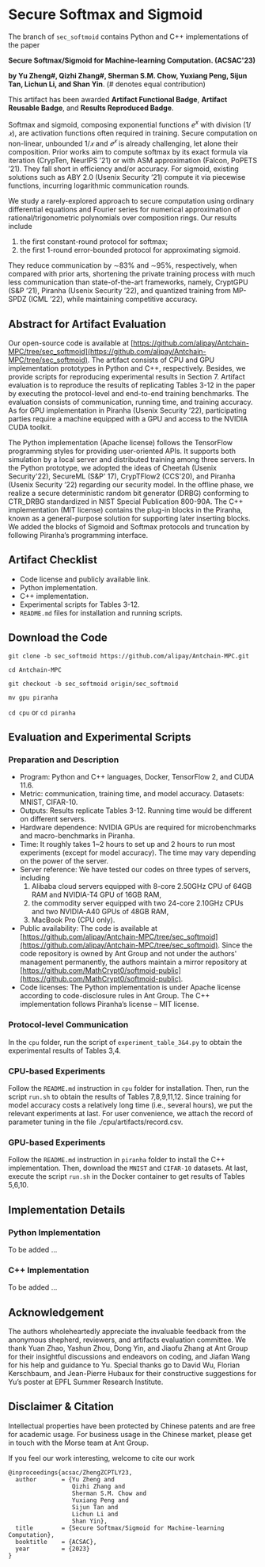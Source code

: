 # Secure Softmax and Sigmoid
The branch of `sec_softmoid` contains Python and C++ implementations of the paper 

**Secure Softmax/Sigmoid for Machine-learning Computation. (ACSAC'23)**

**by Yu Zheng#, Qizhi Zhang#, Sherman S.M. Chow, Yuxiang Peng, Sijun Tan, Lichun Li, and Shan Yin**. (# denotes equal contribution)

This artifact has been awarded  **Artifact Functional Badge**, **Artifact Reusable Badge**, and **Results Reproduced Badge**.

Softmax and sigmoid, composing exponential functions $e^x$ with division $(1/𝑥)$, are activation functions often required in training. Secure computation on non-linear, unbounded $1/𝑥$ and $𝑒^𝑥$ is already challenging, let alone their composition. Prior works aim to compute softmax by its exact formula via iteration (CrypTen, NeurIPS ’21) or with ASM approximation (Falcon, PoPETS ’21). They fall short in efficiency and/or accuracy. For sigmoid, existing solutions such as ABY 2.0 (Usenix Security ’21) compute it via piecewise functions, incurring logarithmic communication rounds.

We study a rarely-explored approach to secure computation using ordinary differential equations and Fourier series for numerical approximation of rational/trigonometric polynomials over composition rings. Our results include 
 1) the first constant-round protocol for softmax;
 2) the first 1-round error-bounded protocol for approximating sigmoid.

They reduce communication by ∼83% and ∼95%, respectively, when compared with prior arts, shortening the private training process with much less communication than state-of-the-art frameworks, namely, CryptGPU (S&P ’21), Piranha (Usenix Security ’22), and quantized training from MP-SPDZ (ICML ’22), while maintaining competitive accuracy.


## Abstract for Artifact Evaluation 
Our open-source code is available at [https://github.com/alipay/Antchain-MPC/tree/sec_softmoid](https://github.com/alipay/Antchain-MPC/tree/sec_softmoid). The artifact consists of CPU and GPU implementation prototypes in Python and C++, respectively. Besides, we provide scripts for reproducing experimental results in Section 7. Artifact evaluation is to reproduce the results of replicating Tables 3-12 in the paper by executing the protocol-level and end-to-end training benchmarks. The evaluation consists of communication, running time, and training accuracy. As for GPU implementation in Piranha (Usenix Security ’22), participating parties require a machine equipped with a GPU and access to the NVIDIA CUDA toolkit.

The Python implementation (Apache license) follows the TensorFlow programming styles for providing user-oriented APIs. It supports both simulation by a local server and distributed training among three servers. In the Python prototype, we adopted the ideas of Cheetah (Usenix Security'22), SecureML (S\&P' 17), CrypTFlow2 (CCS'20), and Piranha (Usenix Security ’22) regarding our security model. In the offline phase, we realize a secure deterministic random bit generator (DRBG) conforming to CTR_DRBG standardized in NIST Special Publication 800-90A. The C++ implementation (MIT license) contains the plug-in blocks in the Piranha, known as a general-purpose solution for supporting later inserting blocks. We added the blocks of Sigmoid and Softmax protocols and truncation by following Piranha’s programming interface.

## Artifact Checklist
- Code license and publicly available link.
- Python implementation.
- C++ implementation.
- Experimental scripts for Tables 3-12.
- `README.md` files for installation and running scripts.

## Download the Code

`git clone -b sec_softmoid https://github.com/alipay/Antchain-MPC.git`

`cd Antchain-MPC`

`git checkout -b sec_softmoid origin/sec_softmoid`

`mv gpu piranha`

`cd cpu` or `cd piranha` 

## Evaluation and Experimental Scripts

### Preparation and Description
- Program: Python and C++ languages, Docker, TensorFlow 2, and CUDA 11.6.
- Metric: communication, training time, and model accuracy. Datasets: MNIST, CIFAR-10.
- Outputs: Results replicate Tables 3-12. Running time would be different on different servers.
- Hardware dependence: NVIDIA GPUs are required for microbenchmarks and macro-benchmarks in Piranha.
- Time: It roughly takes 1~2 hours to set up and 2 hours to run most experiments (except for model accuracy). The time may vary depending on the power of the server.
- Server reference: We have tested our codes on three types of servers, including
  1) Alibaba cloud servers equipped with 8-core 2.50GHz CPU of 64GB RAM and NVIDIA-T4 GPU of 16GB RAM,
  2) the commodity server equipped with two 24-core 2.10GHz CPUs and two NVIDIA-A40 GPUs of 48GB RAM, 
  3) MacBook Pro (CPU only).
- Public availability: The code is available at [https://github.com/alipay/Antchain-MPC/tree/sec_softmoid](https://github.com/alipay/Antchain-MPC/tree/sec_softmoid). Since the code repository is owned by Ant Group and not under the authors' management permanently, the authors maintain a mirror repository at [https://github.com/MathCrypt0/softmoid-public](https://github.com/MathCrypt0/softmoid-public).
- Code licenses: The Python implementation is under Apache license according to code-disclosure rules in Ant Group. The C++ implementation follows Piranha’s license – MIT license.

### Protocol-level Communication
In the `cpu` folder, run the script of `experiment_table_3&4.py` to obtain the experimental results of Tables 3,4.

### CPU-based Experiments 
Follow the `README.md` instruction in `cpu` folder for installation. Then, run the script `run.sh` to obtain the results of Tables 7,8,9,11,12. Since training for model accuracy costs a relatively long time (i.e., several hours), we put the relevant experiments at last. For user convenience, we attach the record of parameter tuning in the file ./cpu/artifacts/record.csv.

### GPU-based Experiments 
Follow the `README.md` instruction in `piranha` folder to install the C++ implementation. Then, download the `MNIST` and `CIFAR-10` datasets. At last, execute the script `run.sh` in the Docker container to get results of Tables 5,6,10.

## Implementation Details
### Python Implementation
To be added ...
### C++ Implementation 
To be added ...

## Acknowledgement
The authors wholeheartedly appreciate the invaluable feedback from the anonymous shepherd, reviewers, and artifacts evaluation committee. We thank Yuan Zhao, Yashun Zhou, Dong Yin, and Jiaofu Zhang at Ant Group for their insightful discussions and endeavors on coding, and Jiafan Wang for his help and guidance to Yu. Special thanks go to David Wu, Florian Kerschbaum, and Jean-Pierre Hubaux for their constructive suggestions for Yu’s poster at EPFL Summer Research Institute.  

## Disclaimer & Citation

Intellectual properties have been protected by Chinese patents and are free for academic usage. For business usage in the Chinese market, please get in touch with the Morse team at Ant Group.

If you feel our work interesting, welcome to cite our work
```
@inproceedings{acsac/ZhengZCPTLY23,
  author       = {Yu Zheng and 
                  Qizhi Zhang and
                  Sherman S.M. Chow and
                  Yuxiang Peng and
                  Sijun Tan and
                  Lichun Li and
                  Shan Yin},
  title        = {Secure Softmax/Sigmoid for Machine-learning Computation},
  booktitle    = {ACSAC},
  year         = {2023}
}
```


